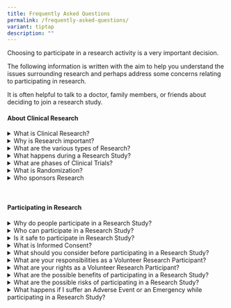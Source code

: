 ```yaml
---
title: Frequently Asked Questions
permalink: /frequently-asked-questions/
variant: tiptap
description: ""
---
```

<p>Choosing to participate in a research activity is a very important decision.</p>
<p>The following information is written with the aim to help you understand
the issues surrounding research and perhaps address some concerns relating
to participating in research.</p>
<p>It is often helpful to talk to a doctor, family members, or friends about
deciding to join a research study.</p>
<p></p>
<h4><strong>About Clinical Research</strong></h4>
<div data-type="detailGroup" class="isomer-accordion isomer-accordion-white">
<details class="isomer-details">
<summary>What is Clinical Research?</summary>
<div data-type="detailsContent" class="isomer-details-content">
<p>Clinical Research is research conducted in human volunteers to answer
scientific health questions. Clinical Research helps to determine the safety
and effectiveness of experimental drugs or devices. Clinical research is
commonly described as a “Clinical Trial”, “Clinical Study” or an “Experiment”.
Clinical Research is not the same as Clinical Treatment.</p>
<p></p>
</div>
</details>
<details class="isomer-details">
<summary>Why is Research important?</summary>
<div data-type="detailsContent" class="isomer-details-content">
<p>Research is an essential process in the search for better, faster and
cheaper alternatives to existing treatment and diagnostic options. Research
has the potential to uncover important knowledge that can improve our quality
of life.</p>
<p></p>
</div>
</details>
<details class="isomer-details">
<summary>What are the various types of Research?</summary>
<div data-type="detailsContent" class="isomer-details-content">
<p>There are many unanswered questions in healthcare. Research studies are
designed to answer some of these questions. The research design varies
with the research question being asked. Some of the more common types of
research are:</p>
<p><strong>Interventional research</strong> is designed to determine whether
a new treatment, new combination of drugs, a new device, a new surgical
intervention, or new radiation therapy is safe and effective.&nbsp;&nbsp;</p>
<p><strong>Prevention research</strong> is designed to look for better ways
to prevent disease. These include research on drugs, vitamins, vaccines,
minerals, and lifestyle changes.&nbsp;&nbsp;</p>
<p><strong>Diagnostic research</strong> studies are conducted to find better
tests or procedures for diagnosing a particular disease or condition.&nbsp;&nbsp;</p>
<p><strong>Screening research</strong> studies test the best way to detect
certain diseases or health conditions.</p>
<p><strong>Epidemiological research</strong> tries to answer health issues
in large groups of people or populations in natural settings.&nbsp;&nbsp;</p>
<p><strong>Quality of Life research</strong> explores ways to improve comfort
and the quality of life for individuals with a chronic illness.</p>
<p></p>
</div>
</details>
<details class="isomer-details">
<summary>What happens during a Research Study?</summary>
<div data-type="detailsContent" class="isomer-details-content">
<p>The Research Team, which may include Doctors, Nurses and other healthcare
professionals, will check the health of the Participant at the beginning
of the Research Study and screen the Participant using specific inclusion
/ exclusion criteria.</p>
<p>A Participant who is found to be eligible will be enrolled into the research
study, should he or she consent to participate in the research, and the
research team will perform the research related activities according to
the research protocol. Research Participants might have more tests and
doctor visits than patients who are not participating in the research.</p>
<p></p>
</div>
</details>
<details class="isomer-details">
<summary>What are phases of Clinical Trials?</summary>
<div data-type="detailsContent" class="isomer-details-content">
<p>The process of development of a new drug involves various phases. Before
a drug is study in humans it undergoes extensive pre-clinical testing.
Here is a simple description of the four phases of a clinical trial:</p>
<p><strong>Phase I:</strong> This first phase is carried out to assess the
safety of the new drug. Only small groups of volunteers (20-80) are recruited
for this phase.&nbsp;&nbsp;&nbsp;</p>
<p><strong>Phase II:</strong> Once a drug is shown to be safe in Phase I testing,
it goes on to phase II trials to test the efficacy. In Phase II, a larger
group (100-300) of patients with the disease is involved.&nbsp;&nbsp;</p>
<p><strong>Phase III:</strong> During this phase, the drug efficacy is determined,
and larger group of population (1,000-3,000) is recruited. Results from
phase III helps pharmaceutical drugs gain further knowledge on the drug's
effectiveness, benefits and range of possible adverse reactions.&nbsp;&nbsp;</p>
<p><strong>Phase IV: This</strong> phase is also known as the post marketing
phase. Phase IV clinical aim to determine how a particular drug compares
to other currently available drugs especially with regards to long term
safety, efficacy and cost effectiveness.</p>
<p></p>
</div>
</details>
<details class="isomer-details">
<summary>What is Randomization?</summary>
<div data-type="detailsContent" class="isomer-details-content">
<p>In some Research Studies, Participants are randomized (equivalent to "tossing
of coin") into treatment groups. In some of these studies, neither the
Participant nor the Researchers may know what treatment the Participants
would receive during the Research Study.</p>
<p></p>
</div>
</details>
<details class="isomer-details">
<summary>Who sponsors Research</summary>
<div data-type="detailsContent" class="isomer-details-content">
<p>Research is sponsored or funded by various bodies such as hospitals, foundations,
voluntary groups, and pharmaceutical companies, in addition to government
agencies such as the A* STAR and National Medical Research Council.</p>
</div>
</details>
</div>
<p>&nbsp;</p>
<h4><strong>Participating in Research</strong></h4>
<div data-type="detailGroup" class="isomer-accordion isomer-accordion-white">
<details class="isomer-details">
<summary>Why do people participate in a Research Study?</summary>
<div data-type="detailsContent" class="isomer-details-content">
<p>There are various reasons why people volunteer to be a research participant.
The usual reasons why people participate in a research study are that they
feel they are able to play a more active role in their own health care,
gain access to new research treatments before they are widely available.
Many people also participate in research for an altruistic reason - to
help increase medical knowledge that will help future patients.</p>
<p></p>
</div>
</details>
<details class="isomer-details">
<summary>Who can participate in a Research Study? &nbsp;</summary>
<div data-type="detailsContent" class="isomer-details-content">
<p>Each research study has a specific set of criteria to determine who can
participate in the research, known as the eligibility criteria. The factors
that allow someone to participate in a research are called "inclusion criteria"
and those that disallow someone from participating are called "exclusion
criteria". These criteria are based on factors such as age, gender, the
disease under study, previous treatment history, and other medical conditions.</p>
<p>The inclusion and exclusion criteria are used to identify appropriate
participants and keep them safe. The criteria help ensure that researchers
will be able to answer the research questions they plan to study. Before
joining a research, a participant is screened using these criteria to determine
whether he or she qualifies for participation in the study.
<br>
</p>
</div>
</details>
<details class="isomer-details">
<summary>Is it safe to participate in Research Study? &nbsp;</summary>
<div data-type="detailsContent" class="isomer-details-content">
<p>Many people fear that participating in medical research will result in
them taking drugs of unknown dosage or undergo some unproven dangerous
treatments. Some may have concerns where and how the research results may
be used or who will gain access to the results.
<br>
<br>The ethical and legal codes that govern medical practice also apply to
research. In addition, there are numerous regulations and guidelines that
have in place safeguards to protect the participants.
<br>
<br>NHG has a robust Human Subjects Protection Program to protect the safety
and well being of research participants. All research studies conducted
in NHG are reviewed by an independent ethics committee called the Domain
Specific Review Board (DSRB). Only research that is approved by the DSRB
can be conducted in NHG. The DSRB is composed of medical doctors, paramedical
staff, statisticians, and lay people who collectively review all research
proposals to ensure that the research is ethical and the rights, safety
and welfare of research participants are protected.</p>
<p></p>
</div>
</details>
<details class="isomer-details">
<summary>What is Informed Consent? &nbsp;</summary>
<div data-type="detailsContent" class="isomer-details-content">
<p>Informed consent is the process in which the researcher provides adequate
information to a potential participant to assist him or her in making an
informed decision on whether or not to participate in the study. This information
includes details about the study, such as its purpose, duration, required
procedures, potential risks and potential benefits. The participant is
provided with an Informed Consent Form with all these details. The participant
is given the time to think carefully about the study and the opportunity
to ask questions before making a decision. Informed consent is not a binding
contract, and the participant may withdraw from participating in the research
at any time.</p>
<p></p>
</div>
</details>
<details class="isomer-details">
<summary>What should you consider before participating in a Research Study? &nbsp;</summary>
<div data-type="detailsContent" class="isomer-details-content">
<p>If you are interested in participating in a research study, you must find
out as much as possible about the study prior to making a decision whether
or not to participate in the research.</p>
<p>Most of this information can be found in the Informed Consent Form for
the study. For example, you may ask about the following:
<br><em>Study Details:</em>&nbsp;&nbsp;&nbsp;</p>
<ul data-tight="true" class="tight">
<li>
<p>What is the purpose of the research study?</p>
</li>
<li>
<p>What procedures will be followed in this study?&nbsp;&nbsp;&nbsp;</p>
</li>
<li>
<p>What are your responsibilities in this study?</p>
</li>
</ul>
<p><em>Medical care:</em>&nbsp;&nbsp;&nbsp;&nbsp;</p>
<ul data-tight="true" class="tight">
<li>
<p>What is not standard care or experimental in this study?</p>
</li>
<li>
<p>Who will be in charge of your care?</p>
</li>
<li>
<p>Would you be able to continue to see your own doctor? &nbsp;</p>
</li>
<li>
<p>Who to contact if you experience adverse events?</p>
</li>
</ul>
<p><em>Possible Risks and Benefits:</em>&nbsp;&nbsp;&nbsp;</p>
<ul data-tight="true" class="tight">
<li>
<p>What are the possible risks and side effects?</p>
</li>
<li>
<p>What are the possible benefits from participating in the study?</p>
</li>
<li>
<p>Would it be necessary to practice contraception during the study period?</p>
</li>
<li>
<p>What are the alternatives to participation?</p>
</li>
</ul>
<p><em>Costs and Compensation:</em>&nbsp;&nbsp;&nbsp;</p>
<ul data-tight="true" class="tight">
<li>
<p>What are the costs &amp; extra payments if you participate in the study?</p>
</li>
<li>
<p>Could you stop participating if you change your mind?</p>
</li>
<li>
<p>Would there be compensation for research related injury?</p>
</li>
</ul>
<p><em>Other issues:</em>&nbsp;&nbsp;&nbsp;</p>
<ul data-tight="true" class="tight">
<li>
<p>What are the measures in place to protect confidentiality of your medical
information?</p>
</li>
<li>
<p>Would you have access to the study treatment after the completion of the
study?</p>
</li>
<li>
<p>Who is conducting the research study?
<br>
</p>
</li>
</ul>
</div>
</details>
<details class="isomer-details">
<summary>What are your responsibilities as a Volunteer Research Participant? &nbsp;</summary>
<div data-type="detailsContent" class="isomer-details-content">
<p>As a volunteer research participant, your responsibilities are:</p>
<ul data-tight="true" class="tight">
<li>
<p>To understand the information given and clarify any doubts you may have
before agreeing and giving consent to participate in a research study.</p>
</li>
<li>
<p>To attend the scheduled medical appointments and take the medication (if
any) as scheduled by the research study.</p>
</li>
<li>
<p>To inform the research study investigator of any side effects or changes
that you may experience.</p>
</li>
<li>
<p>To answer any research questionnaire or survey truthfully.&nbsp;&nbsp;</p>
</li>
<li>
<p>To abide by the rules and regulations stated in the research study procedure.</p>
</li>
</ul>
<p></p>
</div>
</details>
<details class="isomer-details">
<summary>What are your rights as a Volunteer Research Participant? &nbsp;</summary>
<div data-type="detailsContent" class="isomer-details-content">
<p>As a volunteer research participant, you have the right to:</p>
<ul data-tight="true" class="tight">
<li>
<p>Be informed regarding the nature, purpose, potential risks and benefits
of the study.</p>
</li>
<li>
<p>Be informed of alternative medical treatments.</p>
</li>
<li>
<p>Ask questions regarding the research.</p>
</li>
<li>
<p>Withdraw from the research without penalty or loss of benefits to which
you are otherwise entitled to.</p>
</li>
<li>
<p>Make an informed decision regarding your participation without undue influence,
duress or coercion.</p>
</li>
</ul>
<p></p>
</div>
</details>
<details class="isomer-details">
<summary>What are the possible benefits of participating in a Research Study?</summary>
<div data-type="detailsContent" class="isomer-details-content">
<p>A research study that is well-designed and well-executed enables the participant
to play an active role in their own health care, gain access to new research
treatments or research drugs before they are approved for use, and help
others by contributing to medical research.</p>
<p></p>
</div>
</details>
<details class="isomer-details">
<summary>What are the possible risks of participating in a Research Study? &nbsp;</summary>
<div data-type="detailsContent" class="isomer-details-content">
<p>New drugs or procedures may have side effects that are unknown. New drugs
or procedures may also be less effective than current available treatment.
Even if a new drug has benefits, it might not work for you.</p>
<p></p>
</div>
</details>
<details class="isomer-details">
<summary>What happens if I suffer an Adverse Event or an Emergency while participating
in a Research Study? &nbsp;</summary>
<div data-type="detailsContent" class="isomer-details-content">
<p>Should you experience any adverse reaction or has an emergency during
a study; you should inform the treating doctor and contact the researchers
immediately.</p>
<p></p>
</div>
</details>
</div>
<p>&nbsp; &nbsp;</p>
<p></p>
<p></p>
<p></p>